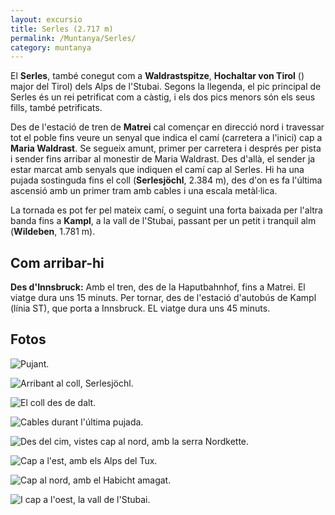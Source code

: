 ```yaml
---
layout: excursio
title: Serles (2.717 m)
permalink: /Muntanya/Serles/
category: muntanya
---
```


El **Serles**, també conegut com a **Waldrastspitze**, **Hochaltar von Tirol** ()
major del Tirol)
dels Alps de l'Stubai. Segons la llegenda, el pic principal de Serles és un
rei petrificat com a càstig, i els dos pics menors són els seus fills, també
petrificats.

Des de l'estació de tren de **Matrei** cal començar en direcció nord i travessar
tot el poble fins veure un senyal que indica el camí (carretera a l'inici) cap
a **Maria Waldrast**. Se segueix amunt, primer per carretera i després per pista i
sender fins arribar al monestir de Maria Waldrast. Des d'allà, el sender ja
estar marcat amb senyals que indiquen el camí cap al Serles. Hi ha una pujada
sostinguda fins el coll (**Serlesjöchl**, 2.384 m), des d'on es fa l'última
ascensió amb un primer tram amb cables i una escala metàl·lica.

La tornada es pot fer pel mateix camí, o seguint una forta baixada per l'altra
banda fins a **Kampl**, a la vall de l'Stubai, passant per un petit i tranquil alm
(**Wildeben**, 1.781 m). 

## Com arribar-hi

**Des d'Innsbruck:** Amb el tren, des de la Haputbahnhof, fins a Matrei. El viatge
dura uns 15 minuts. Per tornar, des de l'estació d'autobús de Kampl (línia
ST), que porta a Innsbruck. EL viatge dura uns 45 minuts.

## Fotos

![Pujant.]({{site.baseurl}}/images/serles_pujada.jpg)

![Arribant al coll, Serlesjöchl.]({{site.baseurl}}/images/serles_serlesjoechl1.jpg)

![El coll des de dalt.]({{site.baseurl}}/images/serles_serlesjoechl2.jpg)

![Cables durant l'última pujada.]({{site.baseurl}}/images/serles_cables.jpg)

![Des del cim, vistes cap al nord, amb la serra Nordkette.]({{site.baseurl}}/images/serles_nordkette.jpg)

![Cap a l'est, amb els Alps del Tux.]({{site.baseurl}}/images/serles_est.jpg)

![Cap al nord, amb el [Habicht]({{site.baseurl}}/muntanya/Habicht/) amagat.]({{site.baseurl}}/images/serles_nord.jpg)

![I cap a l'oest, la vall de l'Stubai.]({{site.baseurl}}/images/serles_stubaital.jpg)
